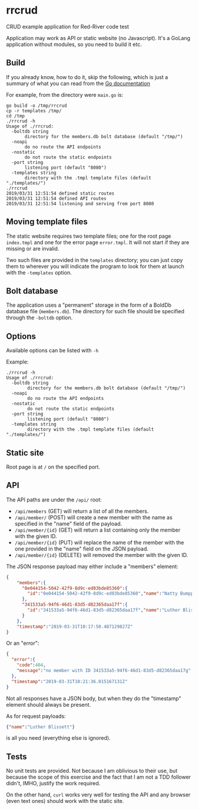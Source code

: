 # rrcrud
CRUD example application for Red-River code test

Application may work as API or static website (no Javascript).
It's a GoLang application without modules, so you need to build it etc.

## Build
If you already know, how to do it, skip the following, which is just a
summary of what you can read from the [Go documentation](https://golang.org/cmd/go/#hdr-Compile_packages_and_dependencies) 

For example, from the directory were `main.go` is: 
 
 ```
go build -o /tmp/rrcrud
cp -r templates /tmp/
cd /tmp 
./rrcrud -h
 Usage of ./rrcrud:
   -boltdb string
     	directory for the members.db bolt database (default "/tmp/")
   -noapi
     	do no route the API endpoints
   -nostatic
     	do not route the static endpoints
   -port string
     	listening port (default "8080")
   -templates string
     	directory with the .tmpl template files (default "./templates/")
./rrcrud 
 2019/03/31 12:51:54 defined static routes
 2019/03/31 12:51:54 defined API routes
 2019/03/31 12:51:54 listening and serving from port 8080
```
 
## Moving template files
The static website requires two template files; one for the root page `index.tmpl` and one for the error page `error.tmpl`. It will not start if they are missing or are invalid.

Two such files are provided in the `templates` directory; you can just copy them to wherever you will indicate the program to look for them at launch with
the `-templates` option.

## Bolt database
The application uses a "permanent" storage in the form of a BoldDb database file (`members.db`). The directory for such file should be specified through the `-boltdb` option.

## Options

Available options can be listed with `-h`

Example:
```
./rrcrud -h                                                                
Usage of ./rrcrud:
  -boltdb string
    	directory for the members.db bolt database (default "/tmp/")
  -noapi
    	do no route the API endpoints
  -nostatic
    	do not route the static endpoints
  -port string
    	listening port (default "8080")
  -templates string
    	directory with the .tmpl template files (default "./templates/")
```
## Static site
Root page is at `/` on the specified port.

## API
The API paths are under the `/api/` root:
* `/api/members` (GET) will return a list of all the members.
* `/api/member/` (POST) will create a new member with the name as specified in the "name" field of the payload. 
* `/api/member/{id}` (GET) will return a list containing only the member with the given ID.
* `/api/member/{id}` (PUT) will replace the name of the member with the one provided in the "name" field on the JSON payload.
* `/api/member/{id}` (DELETE) will removed the member with the given ID.

The JSON response payload may either include a "members" element:

```json
{
    "members":{
      "0e044154-5042-42f9-8d9c-ed03bde85360":{
        "id":"0e044154-5042-42f9-8d9c-ed03bde85360","name":"Natty Bumppo"
      },
      "341533a5-94f6-46d1-83d5-d82365daa17f":{
        "id":"341533a5-94f6-46d1-83d5-d82365daa17f","name":"Luther Blissett"
      }
    },
    "timestamp":"2019-03-31T10:17:50.487129827Z"
}
```

Or an "error":

```json
{
  "error":{
    "code":404,
    "message":"no member with ID 341533a5-94f6-46d1-83d5-d82365daa17g"
  },
  "timestamp":"2019-03-31T10:21:36.015167131Z"
}
```

Not all responses have a JSON body, but when they do the "timestamp" element should always be present.

As for request payloads:
```json
{"name":"Luther Blissett"}
```
is all you need (everything else is ignored).

## Tests

No unit tests are provided. Not because I am oblivious to their use, but because the scope of this exercise and the fact that I am not a TDD follower didn't, IMHO, justify the work required.

On the other hand, `curl` works very well for testing the API and any browser (even text ones) should work with the static site.